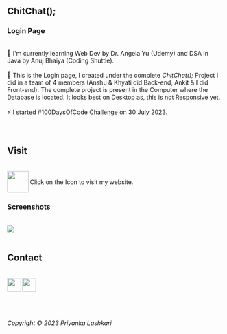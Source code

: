 ## ChitChat(); 
### Login Page
<br> 
🔭 I'm currently learning Web Dev by Dr. Angela Yu (Udemy) and DSA in Java by Anuj Bhaiya (Coding Shuttle). <br><br>
🚀 This is the Login page, I created under the complete <i>ChitChat();</i> Project I did in a team of 4 members (Anshu & Khyati did Back-end, Ankit & I did Front-end). The complete project is present in the Computer where the Database is located. It looks best on Desktop as, this is not Responsive yet. <br><br>
⚡ I started #100DaysOfCode Challenge on 30 July 2023. <br>
<br><br>

## Visit 
<br>
<a href="https://pialashkari23.github.io/ChitChat-login-page/">
<img align="left" src="https://github.com/pia-lashkari/CodeClause-WeatherApp/assets/139000789/bb5b4fa9-f891-474a-b850-76eeebab843b" height=50px>
</a>
<br> Click on the Icon to visit my website.
<br><br>

### Screenshots
<br>
<img src="https://github.com/pialashkari23/ChitChat-login-page/assets/139000789/7cc4a132-b056-4cce-9ff8-7c5b2972b16f">
<br><br>


## Contact 
<br>
<a href="https://www.instagram.com/pialashkari/">
<img align="left" src="https://github.com/pia-lashkari/CodeClause-WeatherApp/assets/139000789/7f62451e-f91c-4b5b-ab16-d4642bc8f380" height=32px>
</a>

<a href="https://www.linkedin.com/in/pialashkari23/">
<img align="left" src="https://github.com/pia-lashkari/CodeClause-WeatherApp/assets/139000789/d4f83a6e-eea0-45d5-8998-c78cfc4d2a7e" height=32px>
</a>


<br><br><br><br>

<i> Copyright &copy; 2023 Priyanka Lashkari </i>


 

